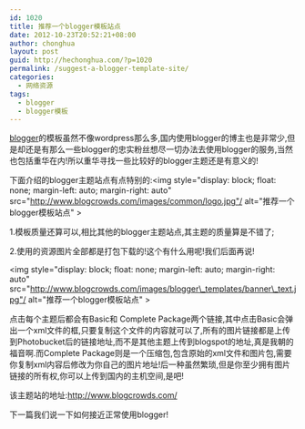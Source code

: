 ```yaml
---
id: 1020
title: 推荐一个blogger模板站点
date: 2012-10-23T20:52:21+08:00
author: chonghua
layout: post
guid: http://hechonghua.com/?p=1020
permalink: /suggest-a-blogger-template-site/
categories:
  - 网络资源
tags:
  - blogger
  - blogger模板
---
```

<a href="https://www.blogger.com" target="_blank">blogger</a>的模板虽然不像wordpress那么多,国内使用blogger的博主也是非常少,但是却还是有那么一些blogger的忠实粉丝想尽一切办法去使用blogger的服务,当然也包括重华在内!所以重华寻找一些比较好的blogger主题还是有意义的! 

<!--more-->

下面介绍的blogger主题站点有点特别的:<img style="display: block; float: none; margin-left: auto; margin-right: auto" src="http://www.blogcrowds.com/images/common/logo.jpg"/ alt="推荐一个blogger模板站点" >

1.模板质量还算可以,相比其他的blogger主题站点,其主题的质量算是不错了;

2.使用的资源图片全部都是打包下载的!这个有什么用呢!我们后面再说!

<img style="display: block; float: none; margin-left: auto; margin-right: auto" src="http://www.blogcrowds.com/images/blogger\_templates/banner\_text.jpg"/ alt="推荐一个blogger模板站点" > 

点击每个主题后都会有Basic和 Complete Package两个链接,其中点击Basic会弹出一个xml文件的框,只要复制这个文件的内容就可以了,所有的图片链接都是上传到Photobucket后的链接地址,而不是其他主题上传到blogspot的地址,真是我朝的福音啊.而Complete Package则是一个压缩包,包含原始的xml文件和图片包,需要你复制xml内容后修改为你自己的图片地址!后一种虽然繁琐,但是你至少拥有图片链接的所有权,你可以上传到国内的主机空间,是吧!

该主题站的地址:<a title="http://www.blogcrowds.com/" href="http://www.blogcrowds.com/" target="_blank">http://www.blogcrowds.com/</a>

下一篇我们说一下如何接近正常使用blogger!